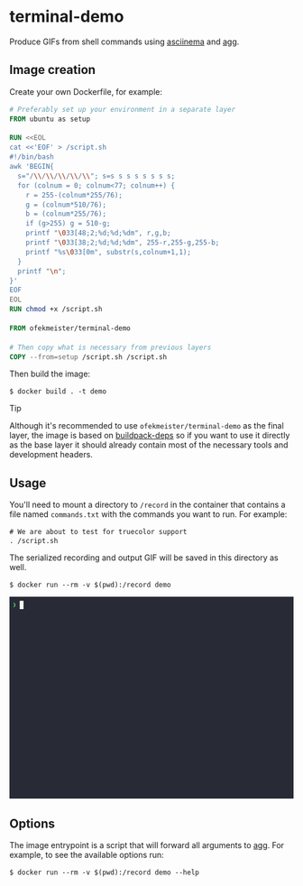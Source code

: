 # terminal-demo

Produce GIFs from shell commands using [asciinema](https://github.com/asciinema/asciinema) and [agg](https://github.com/asciinema/agg).

## Image creation

Create your own Dockerfile, for example:

```dockerfile
# Preferably set up your environment in a separate layer
FROM ubuntu as setup

RUN <<EOL
cat <<'EOF' > /script.sh
#!/bin/bash
awk 'BEGIN{
  s="/\\/\\/\\/\\/\\"; s=s s s s s s s s;
  for (colnum = 0; colnum<77; colnum++) {
    r = 255-(colnum*255/76);
    g = (colnum*510/76);
    b = (colnum*255/76);
    if (g>255) g = 510-g;
    printf "\033[48;2;%d;%d;%dm", r,g,b;
    printf "\033[38;2;%d;%d;%dm", 255-r,255-g,255-b;
    printf "%s\033[0m", substr(s,colnum+1,1);
  }
  printf "\n";
}'
EOF
EOL
RUN chmod +x /script.sh

FROM ofekmeister/terminal-demo

# Then copy what is necessary from previous layers
COPY --from=setup /script.sh /script.sh
```

Then build the image:

```console
$ docker build . -t demo
```

> [!TIP]
> Although it's recommended to use `ofekmeister/terminal-demo` as the final layer, the image is based on [buildpack-deps](https://hub.docker.com/_/buildpack-deps) so if you want to use it directly as the base layer it should already contain most of the necessary tools and development headers.

## Usage

You'll need to mount a directory to `/record` in the container that contains a file named `commands.txt` with the commands you want to run. For example:

```
# We are about to test for truecolor support
. /script.sh
```

The serialized recording and output GIF will be saved in this directory as well.

```console
$ docker run --rm -v $(pwd):/record demo
```

<img src="https://raw.githubusercontent.com/ofek/terminal-demo/master/example.gif" alt="Example recording" role="img">

## Options

The image entrypoint is a script that will forward all arguments to [agg](https://github.com/asciinema/agg). For example, to see the available options run:

```console
$ docker run --rm -v $(pwd):/record demo --help
```
